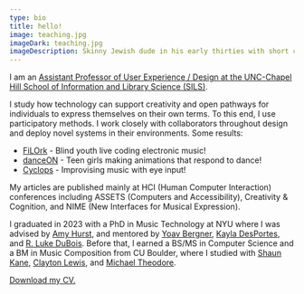 ```yaml
---
type: bio
title: hello!
image: teaching.jpg
imageDark: teaching.jpg
imageDescription: Skinny Jewish dude in his early thirties with short curly hair, and silver, wireframe glasses.
---
```

I am an [Assistant Professor of User Experience / Design at the UNC-Chapel Hill School of Information and Library Science (SILS)](https://sils.unc.edu/people/william-willie-payne/).

I study how technology can support creativity and open pathways for individuals to express themselves on their own terms. To this end, I use participatory methods. I work closely with collaborators throughout design and deploy novel systems in their environments. Some results:
* [FiLOrk](https://doi.org/10.1145/3635636.3656200) - Blind youth live coding electronic music!
* [danceON](https://doi.org/10.1145/3411764.3445149) - Teen girls making animations that respond to dance!
* [Cyclops](https://www.nime.org/proceedings/2020/nime2020_paper112.pdf) - Improvising music with eye input!

My articles are published mainly at HCI (Human Computer Interaction) conferences including ASSETS (Computers and Accessibility), Creativity & Cognition, and NIME (New Interfaces for Musical Expression).

I graduated in 2023 with a PhD in Music Technology at NYU where I was advised by [Amy Hurst](http://amyhurst.com), and mentored by [Yoav Bergner](https://steinhardt.nyu.edu/people/yoav-bergner), [Kayla DesPortes](https://www.kayladesportes.com), and [R. Luke DuBois](https://www.lukedubois.com). Before that, I earned a BS/MS in Computer Science and a BM in Music Composition from CU Boulder, where I studied with [Shaun Kane](http://shaunkane.com), [Clayton Lewis](https://spot.colorado.edu/~clayton/), and [Michael Theodore](https://michaeltheodore.info).

[Download my CV.](Payne-CV.pdf)
